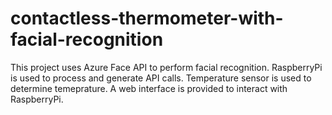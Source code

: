# contactless-thermometer-with-facial-recognition

This project uses Azure Face API to perform facial recognition.
RaspberryPi is used to process and generate API calls.
Temperature sensor is used to determine temeprature.
A web interface is provided to interact with RaspberryPi.
